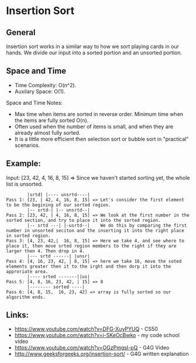 # Insertion Sort

## General

Insertion sort works in a similar way to how we sort playing cards in our hands.
We divide our input into a sorted portion and an unsorted portion.

## Space and Time
* Time Complexity: O(n^2).
* Auxilary Space:  O(1).

Space and Time Notes:
* Max time when items are sorted in reverse order.  Minimum time when the items are fully sorted O(n).
* Often used when the number of items is small, and when they are already almost fully sorted.
* It is a little more efficient then selection sort or bubble sort in "practical" scenarios.


## Example:

Input: [23, 42, 4, 16, 8, 15] => Since we haven't started sorting yet, the whole list is unsorted.

```
        |srtd| |---- unsrtd----|
Pass 1: [23, | 42, 4, 16, 8, 15] => Let's consider the first element to be the begining of our sorted region.
        |-- srtd-| |-- unsrtd--|
Pass 2: [23, 42, | 4, 16, 8, 15] => We look at the first number in the sorted section, and try to place it into the sorted region.
        |-- srtd ---| |-usrtd--|    We do this by comparing the first number in unsorted seciton and the inserting it into the right place in sorted region.
Pass 3: [4, 23, 42,|  16, 8, 15] => Here we take 4, and see where to place it, then move srted region members to the right if they are larger then 4. Then drop in 4.
        |--- srtd ------| |unsr|
Pass 4: [4, 16, 23, 42, | 8, 15] => here we take 16, move the soted elements greater then it to the irght and then dorp it into the approriate area.
        |---- srted -------||us|
Pass 5: [4, 8, 16, 23, 42, | 15] => 8
        |-------- sorted ----|
Pass 6: [4, 8, 15,  16, 23, 42] => array is fully sorted so our algorithm ends.
```


## Links:
* https://www.youtube.com/watch?v=DFG-XuyPYUQ - CS50
* https://www.youtube.com/watch?v=i-SKeOcBwko - my code school video
* https://www.youtube.com/watch?v=OGzPmgsI-pQ - G4G Video
* http://www.geeksforgeeks.org/insertion-sort/ - G4G written explanation